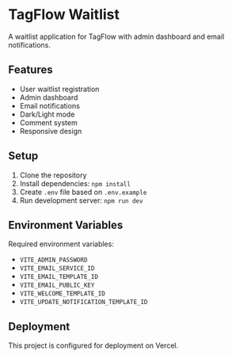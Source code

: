 # TagFlow Waitlist

A waitlist application for TagFlow with admin dashboard and email notifications.

## Features

- User waitlist registration
- Admin dashboard
- Email notifications
- Dark/Light mode
- Comment system
- Responsive design

## Setup

1. Clone the repository
2. Install dependencies: `npm install`
3. Create `.env` file based on `.env.example`
4. Run development server: `npm run dev`

## Environment Variables

Required environment variables:
- `VITE_ADMIN_PASSWORD`
- `VITE_EMAIL_SERVICE_ID`
- `VITE_EMAIL_TEMPLATE_ID`
- `VITE_EMAIL_PUBLIC_KEY`
- `VITE_WELCOME_TEMPLATE_ID`
- `VITE_UPDATE_NOTIFICATION_TEMPLATE_ID`

## Deployment

This project is configured for deployment on Vercel. 